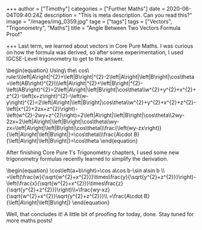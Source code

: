 +++
author = ["Timothy"]
categories = ["Further Maths"]
date = 2020-06-04T09:40:24Z
description = "This is meta description. Can you read this?"
image = "/images/img_0359.jpg"
tage = ["tags"]
tags = ["Vectors", "Trigonometry", "Maths"]
title = "Angle Between Two Vectors Formula Proof"

+++
Last term, we learned about vectors in Core Pure Maths. I was curious on how the formula was derived, so after some experimentation, I used IGCSE-Level trigonometry to get to the answer.

\\begin{equation} 
Using\ the\ cos\ rule:\\\\\left|A\right|^{2}+\left|B\right|^{2}-2\left|A\right|\left|B\right|\cos\theta=\left(AB\right)^{2}\\\\\left|A\right|^{2}+\left|B\right|^{2}-\left(AB\right)^{2}=2\left|A\right|\left|B\right|\cos\theta\\\\w^{2}+y^{2}+x^{2}+z^{2}-\left(x+z\right)^{2}-\left(w-y\right)^{2}=2\left|A\right|\left|B\right|\cos\theta\\\\w^{2}+y^{2}+x^{2}+z^{2}-\left(x^{2}+2zx+z^{2}\right)-\left(w^{2}-2wy+z^{2}\right)=2\left|A\right|\left|B\right|\cos\theta\\\\2wy-2zx=2\left|A\right|\left|B\right|\cos\theta\\\\wy-zx=\left|A\right|\left|B\right|\cos\theta\\\\\frac{\left(wy-zx\right)}{\left|A\right|\left|B\right|}=\cos\theta\\\\\frac{A\cdot B}{\left|A\right|\left|B\right|}=\cos\theta
\\end{equation}

After finishing Core Pure 1's Trigonometry chapters, I used some new trigonometry formulas recently learned to simplify the derivation.

\\begin{equation}
\\cos\\left(a+b\\right)=\\cos a\\cos b-\\sin a\\sin b
\\\\ =\\left(\\frac{w}{\\sqrt{w^{2}+x^{2}}}\\times\\frac{y}{\\sqrt{y^{2}+z^{2}}}\\right)-\\left(\\frac{x}{\\sqrt{w^{2}+x^{2}}}\\times\\frac{z}{\\sqrt{y^{2}+z^{2}}}\\right)\\\\=\\frac{wy-xz}{\\sqrt{w^{2}+x^{2}}\\sqrt{y^{2}+z^{2}}}\\\\ =\\frac{A\\cdot B}{\\left|A\\right|\\left|B\\right|}
\\end{equation}

Well, that concludes it! A little bit of proofing for today, done. Stay tuned for more maths posts!